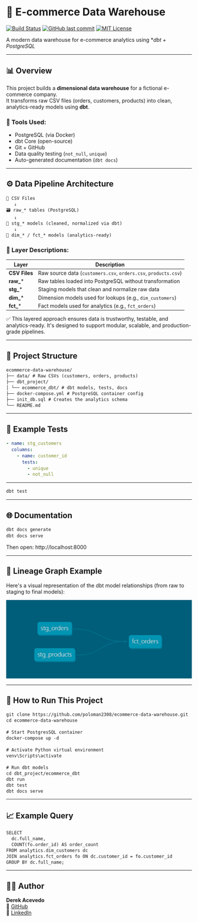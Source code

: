 # 🛒 E-commerce Data Warehouse
[![Build Status](https://img.shields.io/badge/dbt-Built%20with%20dbt-FF695E?logo=dbt)](https://www.getdbt.com/)
[![GitHub last commit](https://img.shields.io/github/last-commit/poloman2308/ecommerce-data-warehouse)](https://github.com/poloman2308/ecommerce-data-warehouse)
[![MIT License](https://img.shields.io/badge/license-MIT-green.svg)](LICENSE)

A modern data warehouse for e-commerce analytics using **dbt + PostgreSQL*

---

## 📊 Overview

This project builds a **dimensional data warehouse** for a fictional e-commerce company.  
It transforms raw CSV files (orders, customers, products) into clean, analytics-ready models using **dbt**.

### 🔧 Tools Used:
- PostgreSQL (via Docker)
- dbt Core (open-source)
- Git + GitHub
- Data quality testing (`not_null`, `unique`)
- Auto-generated documentation (`dbt docs`)

---

## ⚙️ Data Pipeline Architecture

```nginx
📁 CSV Files
   ↓
🗃️ raw_* tables (PostgreSQL)
   ↓
🧼 stg_* models (cleaned, normalized via dbt)
   ↓
🧠 dim_* / fct_* models (analytics-ready)
```

### 🔹 Layer Descriptions:

| Layer         | Description                                                     |
| ------------- | --------------------------------------------------------------- |
| **CSV Files** | Raw source data (`customers.csv`, `orders.csv`, `products.csv`) |
| **raw\_**\*   | Raw tables loaded into PostgreSQL without transformation        |
| **stg\_**\*   | Staging models that clean and normalize raw data                |
| **dim\_**\*   | Dimension models used for lookups (e.g., `dim_customers`)       |
| **fct\_**\*   | Fact models used for analytics (e.g., `fct_orders`)             |

✅ This layered approach ensures data is trustworthy, testable, and analytics-ready.
It's designed to support modular, scalable, and production-grade pipelines.

---

## 📂 Project Structure

```plaintext
ecommerce-data-warehouse/
├── data/ # Raw CSVs (customers, orders, products)
├── dbt_project/
│ └── ecommerce_dbt/ # dbt models, tests, docs
├── docker-compose.yml # PostgreSQL container config
├── init_db.sql # Creates the analytics schema
└── README.md
```

---

## 🧪 Example Tests

```yaml
- name: stg_customers
  columns:
    - name: customer_id
      tests:
        - unique
        - not_null
```

---

```bash
dbt test
```

---

## 🌐 Documentation

```bash
dbt docs generate
dbt docs serve
```
Then open: http://localhost:8000

---

## 🧭 Lineage Graph Example

Here's a visual representation of the dbt model relationships (from raw to staging to final models):

![dbt Lineage Graph](assets/lineage.png)

---

## 🚀 How to Run This Project

```
git clone https://github.com/poloman2308/ecommerce-data-warehouse.git
cd ecommerce-data-warehouse

# Start PostgresSQL container
docker-compose up -d

# Activate Python virtual environment
venv\Scripts\activate

# Run dbt models
cd dbt_project/ecommerce_dbt
dbt run
dbt test
dbt docs serve
```

---

## 📈 Example Query

```
SELECT
  dc.full_name,
  COUNT(fo.order_id) AS order_count
FROM analytics.dim_customers dc
JOIN analytics.fct_orders fo ON dc.customer_id = fo.customer_id
GROUP BY dc.full_name;
```

---

## 👨‍💻 Author

**Derek Acevedo**  
📍 [GitHub](https://github.com/poloman2308)  
📄 [LinkedIn](https://www.linkedin.com/in/derekacevedo86)

